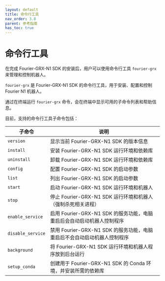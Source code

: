 ```yaml
---
layout: default
title: 命令行工具
nav_order: 3.8
parent: 参考指南
has_toc: true
---
```


# 命令行工具

在完成 Fourier-GRX-N1 SDK 的安装后，用户可以使用命令行工具 `fourier-grx` 来管理和控制机器人。

`fourier-grx` 是 Fourier-GRX-N1 SDK 的命令行工具，用于安装、配置和控制 Fourier N1 机器人。

通过在终端运行 `fourier-grx` 命令，会在终端中显示可用的子命令列表和帮助信息。

目前，支持的命令行工具子命令包括：

| 子命令               | 说明                                             |
|-------------------|------------------------------------------------|
| `version`         | 显示当前 Fourier-GRX-N1 SDK 的版本信息                  |
| `install`         | 安装 Fourier-GRX-N1 SDK 运行环境和依赖库                 |
| `uninstall`       | 卸载 Fourier-GRX-N1 SDK 运行环境和依赖库                 |
| `config`          | 配置 Fourier-GRX-N1 SDK 的启动参数                    |
| `list`            | 列出 Fourier-GRX-N1 SDK 的启动参数                    |
| `start`           | 启动 Fourier-GRX-N1 SDK 运行环境和机器人                 |
| `stop`            | 停止 Fourier-GRX-N1 SDK 运行环境和机器人 （强制杀死相关进程）      |
| `enable_service`  | 启用 Fourier-GRX-N1 SDK 的服务功能，电脑重启后会自动启动机器人控制程序  |
| `disable_service` | 禁用 Fourier-GRX-N1 SDK 的服务功能，电脑重启后不会自动启动机器人控制程序 |
| `background`      | 将 Fourier-GRX-N1 SDK 运行环境和机器人程序放到后台运行          |
| `setup_conda`     | 创建用于 Fourier-GRX-N1 SDK 的 Conda 环境，并安装所需的依赖库   |